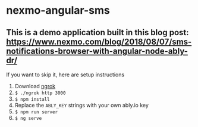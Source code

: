 # nexmo-angular-sms

## This is a demo application built in this blog post: https://www.nexmo.com/blog/2018/08/07/sms-notifications-browser-with-angular-node-ably-dr/

If you want to skip it, here are setup instructions
1. Download [ngrok](https://ngrok.com/download)
2. `$ ./ngrok http 3000`
3. `$ npm install`
4. Replace the `ABLY_KEY` strings with your own ably.io key
5. `$ npm run server`
6. `$ ng serve`
